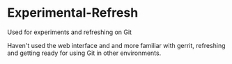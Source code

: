 # Experimental-Refresh
Used for experiments and refreshing on Git

Haven't used the web interface and and more familiar with gerrit, refreshing and getting ready for using Git in other environments.
